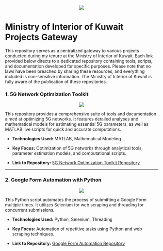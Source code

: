 <div align="center">
<img src="https://github.com/user-attachments/assets/4992e259-b285-4e30-a015-23e82b123b10">
</div>

# Ministry of Interior of Kuwait Projects Gateway

This repository serves as a centralized gateway to various projects conducted during my tenure at the Ministry of Interior of Kuwait. Each link provided below directs to a dedicated repository containing tools, scripts, and documentation developed for specific purposes. Please note that no laws have been breached by sharing these resources, and everything included is non-sensitive information. The Ministry of Interior of Kuwait is fully aware of the publication of these repositories.

### 1. 5G Network Optimization Toolkit

<div align="center">
<img src="https://github.com/user-attachments/assets/04ddf1fb-567f-4502-b7a4-10dd4fb303b3">
</div>

This repository provides a comprehensive suite of tools and documentation aimed at optimizing 5G networks. It features detailed analyses and mathematical models for estimating essential 5G parameters, as well as MATLAB live scripts for quick and accurate computations.

- **Technologies Used:**  MATLAB, Mathematical Modeling

- **Key Focus:**  Optimization of 5G networks through analytical tools, parameter estimation models, and computational scripts.

- **Link to Repository:** [5G Network Optimization Toolkit Repository](https://github.com/EngrIbrahimAdnan/5G_network_optimization_suite)

---

### 2. Google Form Automation with Python

<div align="center">
<img src="https://github.com/user-attachments/assets/66f24aaf-c3e3-4e66-bdfe-a04505e22492">
</div>

This Python script automates the process of submitting a Google Form multiple times. It utilizes Selenium for web scraping and threading for concurrent submissions.

- **Technologies Used:** Python, Selenium, Threading

- **Key Focus:**  Automation of repetitive tasks using Python and web scraping techniques.

- **Link to Repository:** [Google Form Automation Repository](https://github.com/EngrIbrahimAdnan/Google_Form_Auto_Submitter)
